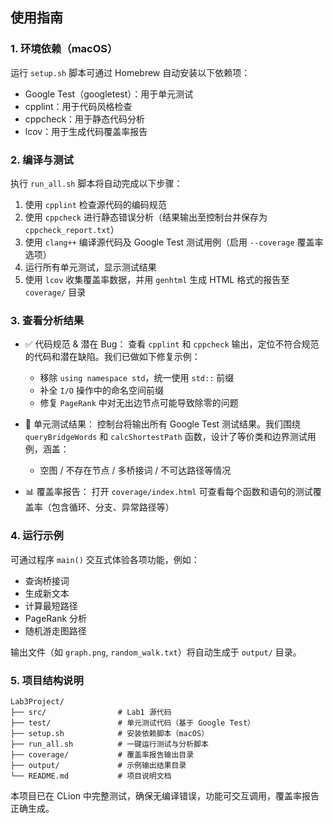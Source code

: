## 使用指南

### 1. 环境依赖（macOS）
运行 `setup.sh` 脚本可通过 Homebrew 自动安装以下依赖项：
- Google Test（googletest）：用于单元测试
- cpplint：用于代码风格检查
- cppcheck：用于静态代码分析
- lcov：用于生成代码覆盖率报告

### 2. 编译与测试
执行 `run_all.sh` 脚本将自动完成以下步骤：

1. 使用 `cpplint` 检查源代码的编码规范
2. 使用 `cppcheck` 进行静态错误分析（结果输出至控制台并保存为 `cppcheck_report.txt`）
3. 使用 `clang++` 编译源代码及 Google Test 测试用例（启用 `--coverage` 覆盖率选项）
4. 运行所有单元测试，显示测试结果
5. 使用 `lcov` 收集覆盖率数据，并用 `genhtml` 生成 HTML 格式的报告至 `coverage/` 目录

### 3. 查看分析结果

- ✅ 代码规范 & 潜在 Bug：
  查看 `cpplint` 和 `cppcheck` 输出，定位不符合规范的代码和潜在缺陷。我们已做如下修复示例：
  - 移除 `using namespace std`，统一使用 `std::` 前缀
  - 补全 `I/O` 操作中的命名空间前缀
  - 修复 `PageRank` 中对无出边节点可能导致除零的问题

- 🧪 单元测试结果：
  控制台将输出所有 Google Test 测试结果。我们围绕 `queryBridgeWords` 和 `calcShortestPath` 函数，设计了等价类和边界测试用例，涵盖：
  - 空图 / 不存在节点 / 多桥接词 / 不可达路径等情况

- 📊 覆盖率报告：
  打开 `coverage/index.html` 可查看每个函数和语句的测试覆盖率（包含循环、分支、异常路径等）

### 4. 运行示例
可通过程序 `main()` 交互式体验各项功能，例如：
- 查询桥接词
- 生成新文本
- 计算最短路径
- PageRank 分析
- 随机游走图路径

输出文件（如 `graph.png`, `random_walk.txt`）将自动生成于 `output/` 目录。

### 5. 项目结构说明

```
Lab3Project/
├── src/                # Lab1 源代码
├── test/               # 单元测试代码（基于 Google Test）
├── setup.sh            # 安装依赖脚本（macOS）
├── run_all.sh          # 一键运行测试与分析脚本
├── coverage/           # 覆盖率报告输出目录
├── output/             # 示例输出结果目录
└── README.md           # 项目说明文档
```

本项目已在 CLion 中完整测试，确保无编译错误，功能可交互调用，覆盖率报告正确生成。